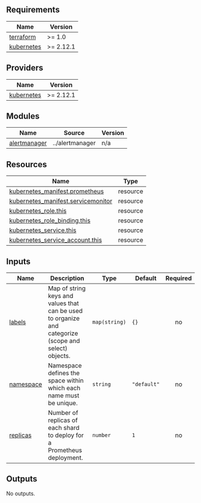 <!-- prettier-ignore-start -->
<!-- BEGIN_TF_DOCS -->
## Requirements

| Name | Version |
|------|---------|
| <a name="requirement_terraform"></a> [terraform](#requirement\_terraform) | >= 1.0 |
| <a name="requirement_kubernetes"></a> [kubernetes](#requirement\_kubernetes) | >= 2.12.1 |

## Providers

| Name | Version |
|------|---------|
| <a name="provider_kubernetes"></a> [kubernetes](#provider\_kubernetes) | >= 2.12.1 |

## Modules

| Name | Source | Version |
|------|--------|---------|
| <a name="module_alertmanager"></a> [alertmanager](#module\_alertmanager) | ../alertmanager | n/a |

## Resources

| Name | Type |
|------|------|
| [kubernetes_manifest.prometheus](https://registry.terraform.io/providers/hashicorp/kubernetes/latest/docs/resources/manifest) | resource |
| [kubernetes_manifest.servicemonitor](https://registry.terraform.io/providers/hashicorp/kubernetes/latest/docs/resources/manifest) | resource |
| [kubernetes_role.this](https://registry.terraform.io/providers/hashicorp/kubernetes/latest/docs/resources/role) | resource |
| [kubernetes_role_binding.this](https://registry.terraform.io/providers/hashicorp/kubernetes/latest/docs/resources/role_binding) | resource |
| [kubernetes_service.this](https://registry.terraform.io/providers/hashicorp/kubernetes/latest/docs/resources/service) | resource |
| [kubernetes_service_account.this](https://registry.terraform.io/providers/hashicorp/kubernetes/latest/docs/resources/service_account) | resource |

## Inputs

| Name | Description | Type | Default | Required |
|------|-------------|------|---------|:--------:|
| <a name="input_labels"></a> [labels](#input\_labels) | Map of string keys and values that can be used to organize and categorize (scope and select) objects. | `map(string)` | `{}` | no |
| <a name="input_namespace"></a> [namespace](#input\_namespace) | Namespace defines the space within which each name must be unique. | `string` | `"default"` | no |
| <a name="input_replicas"></a> [replicas](#input\_replicas) | Number of replicas of each shard to deploy for a Prometheus deployment. | `number` | `1` | no |

## Outputs

No outputs.
<!-- END_TF_DOCS -->
<!-- prettier-ignore-end -->
